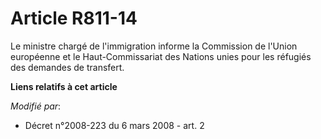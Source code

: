 # Article R811-14

Le    ministre chargé de l'immigration  informe la Commission de l'Union européenne et le Haut-Commissariat des Nations unies
pour les réfugiés des demandes de transfert.

**Liens relatifs à cet article**

_Modifié par_:

  - Décret n°2008-223 du 6 mars 2008 - art. 2
